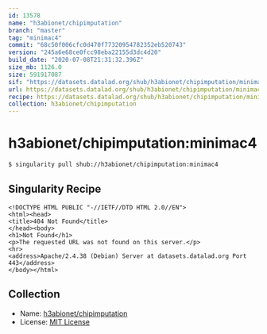 ```yaml
---
id: 13578
name: "h3abionet/chipimputation"
branch: "master"
tag: "minimac4"
commit: "68c50f006cfc0d470f77320954782352eb520743"
version: "245a6e68ce0fcc98eba22155d3dc4d20"
build_date: "2020-07-08T21:31:32.396Z"
size_mb: 1126.0
size: 591917087
sif: "https://datasets.datalad.org/shub/h3abionet/chipimputation/minimac4/2020-07-08-68c50f00-245a6e68/245a6e68ce0fcc98eba22155d3dc4d20.sif"
url: https://datasets.datalad.org/shub/h3abionet/chipimputation/minimac4/2020-07-08-68c50f00-245a6e68/
recipe: https://datasets.datalad.org/shub/h3abionet/chipimputation/minimac4/2020-07-08-68c50f00-245a6e68/Singularity
collection: h3abionet/chipimputation
---
```


# h3abionet/chipimputation:minimac4

```bash
$ singularity pull shub://h3abionet/chipimputation:minimac4
```

## Singularity Recipe

```singularity
<!DOCTYPE HTML PUBLIC "-//IETF//DTD HTML 2.0//EN">
<html><head>
<title>404 Not Found</title>
</head><body>
<h1>Not Found</h1>
<p>The requested URL was not found on this server.</p>
<hr>
<address>Apache/2.4.38 (Debian) Server at datasets.datalad.org Port 443</address>
</body></html>
```

## Collection

 - Name: [h3abionet/chipimputation](https://github.com/h3abionet/chipimputation)
 - License: [MIT License](https://api.github.com/licenses/mit)

